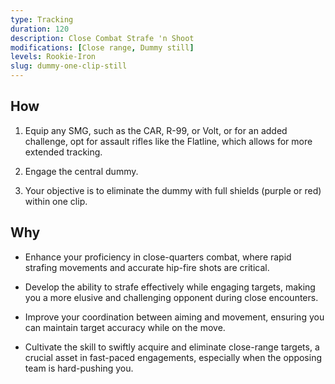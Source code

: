 ```yaml
---
type: Tracking
duration: 120
description: Close Combat Strafe 'n Shoot
modifications: [Close range, Dummy still]
levels: Rookie-Iron
slug: dummy-one-clip-still
---
```


## How

1. Equip any SMG, such as the CAR, R-99, or Volt, or for an added challenge, opt for assault rifles like the Flatline, which allows for more extended tracking.

2. Engage the central dummy.

3. Your objective is to eliminate the dummy with full shields (purple or red) within one clip.

## Why

- Enhance your proficiency in close-quarters combat, where rapid strafing movements and accurate hip-fire shots are critical.

- Develop the ability to strafe effectively while engaging targets, making you a more elusive and challenging opponent during close encounters.

- Improve your coordination between aiming and movement, ensuring you can maintain target accuracy while on the move.

- Cultivate the skill to swiftly acquire and eliminate close-range targets, a crucial asset in fast-paced engagements, especially when the opposing team is hard-pushing you.
